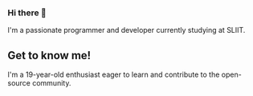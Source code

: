 ### Hi there 👋

I'm a passionate programmer and developer currently studying at SLIIT.

## Get to know me!

I'm a 19-year-old enthusiast eager to learn and contribute to the open-source community.






<!---
IN3SH/IN3SH is a ✨ special ✨ repository because its `README.md` (this file) appears on your GitHub profile.
You can click the Preview link to take a look at your changes.
--->
